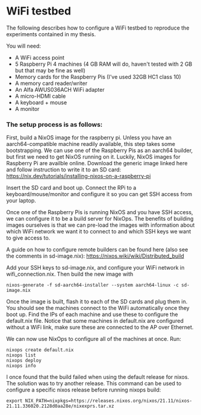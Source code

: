 # WiFi testbed
The following describes how to configure a WiFi testbed to reproduce the experiments contained in my thesis.

You will need:

- A WiFi access point
- 5 Raspberry Pi 4 machines (4 GB RAM will do, haven't tested with 2 GB but that may be fine as well)
- Memory cards for the Raspberry Pis (I've used 32GB HC1 class 10)
- A memory card reader/writer
- An Alfa AWUS036ACH WiFi adapter
- A micro-HDMI cable
- A keyboard + mouse
- A monitor

### The setup process is as follows:

First, build a NixOS image for the raspberry pi. Unless you have an aarch64-compatible machine readily available, this step takes some bootstrapping.
We can use one of the Raspberry Pis as an aarch64 builder, but first we need to get NixOS running on it.
Luckily, NixOS images for Raspberry Pi are availble online. Download the generic image linked here and follow instruction to write it to an SD card: https://nix.dev/tutorials/installing-nixos-on-a-raspberry-pi

Insert the SD card and boot up. Connect the RPi to a keyboard/mouse/monitor and configure it so you can get SSH access from your laptop.

Once one of the Raspberry Pis is running NixOS and you have SSH access, we can configure it to be a build server for NixOps. The benefits of building images ourselves is that we can pre-load the images with information about which WiFi network we want it to connect to and which SSH keys we want to give access to.

A guide on how to configure remote builders can be found here (also see the comments in sd-image.nix): https://nixos.wiki/wiki/Distributed_build

Add your SSH keys to sd-image.nix, and configure your WiFi network in wifi_connection.nix. Then build the new image with 

`
nixos-generate -f sd-aarch64-installer --system aarch64-linux -c sd-image.nix
`

Once the image is built, flash it to each of the SD cards and plug them in. You should see the machines connect to the WiFi automatically once they boot up.
Find the IPs of each machine and use these to configure the default.nix file. Notice that some machines in default.nix are configured without a WiFi link, make sure these are connected to the AP over Ethernet.

We can now use NixOps to configure all of the machines at once.
Run:

```
nixops create default.nix
nixops list
nixops deploy
nixops info
```

I once found that the build failed when using the default release for nixos. The solution was to try another release.
This command can be used to configure a specific nixos release before running nixops build:

`export NIX_PATH=nixpkgs=https://releases.nixos.org/nixos/21.11/nixos-21.11.336020.2128d0aa28e/nixexprs.tar.xz`
